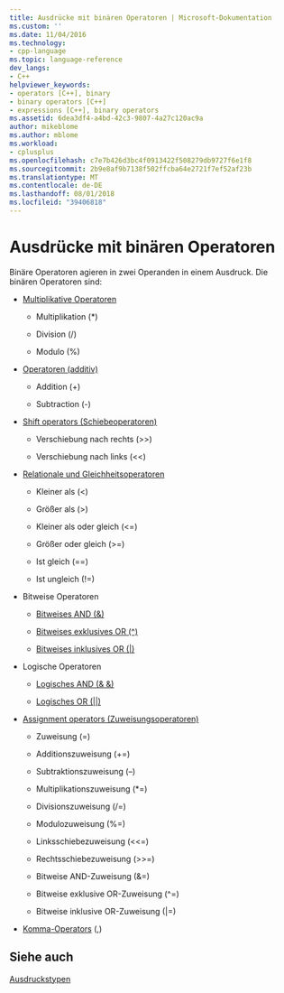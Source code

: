 ```yaml
---
title: Ausdrücke mit binären Operatoren | Microsoft-Dokumentation
ms.custom: ''
ms.date: 11/04/2016
ms.technology:
- cpp-language
ms.topic: language-reference
dev_langs:
- C++
helpviewer_keywords:
- operators [C++], binary
- binary operators [C++]
- expressions [C++], binary operators
ms.assetid: 6dea3df4-a4bd-42c3-9807-4a27c120ac9a
author: mikeblome
ms.author: mblome
ms.workload:
- cplusplus
ms.openlocfilehash: c7e7b426d3bc4f0913422f508279db9727f6e1f8
ms.sourcegitcommit: 2b9e8af9b7138f502ffcba64e2721f7ef52af23b
ms.translationtype: MT
ms.contentlocale: de-DE
ms.lasthandoff: 08/01/2018
ms.locfileid: "39406818"
---
```

# <a name="expressions-with-binary-operators"></a>Ausdrücke mit binären Operatoren
Binäre Operatoren agieren in zwei Operanden in einem Ausdruck. Die binären Operatoren sind:  
  
-   [Multiplikative Operatoren](../cpp/multiplicative-operators-and-the-modulus-operator.md)  
  
    -   Multiplikation (*)  
  
    -   Division (/)  
  
    -   Modulo (%)  
  
-   [Operatoren (additiv)](../cpp/additive-operators-plus-and.md)  
  
    -   Addition (+)  
  
    -   Subtraction (-)  
  
-   [Shift operators (Schiebeoperatoren)](../cpp/left-shift-and-right-shift-operators-input-and-output.md)  
  
    -   Verschiebung nach rechts (>>)  
  
    -   Verschiebung nach links (<<)  
  
-   [Relationale und Gleichheitsoperatoren](../cpp/relational-operators-equal-and-equal.md)  
  
    -   Kleiner als (\<)  
  
    -   Größer als (>)  
  
    -   Kleiner als oder gleich (\<=)  
  
    -   Größer oder gleich (>=)  
  
    -   Ist gleich (==)  
  
    -   Ist ungleich (!=)  
  
-   Bitweise Operatoren  
  
    -   [Bitweises AND (&)](../cpp/bitwise-and-operator-amp.md)  
  
    -   [Bitweises exklusives OR (^)](../cpp/bitwise-exclusive-or-operator-hat.md)  
  
    -   [Bitweises inklusives OR (&#124;)](../cpp/bitwise-inclusive-or-operator-pipe.md)  
  
-   Logische Operatoren  
  
    -   [Logisches AND (& &)](../cpp/logical-and-operator-amp-amp.md)  
  
    -   [Logisches OR (&#124;&#124;)](../cpp/logical-or-operator-pipe-pipe.md)  
  
-   [Assignment operators (Zuweisungsoperatoren)](../cpp/assignment-operators.md)  
  
    -   Zuweisung (=)  
  
    -   Additionszuweisung (+=)  
  
    -   Subtraktionszuweisung (–)  
  
    -   Multiplikationszuweisung (*=)  
  
    -   Divisionszuweisung (/=)  
  
    -   Modulozuweisung (%=)  
  
    -   Linksschiebezuweisung (<\<=)  
  
    -   Rechtsschiebezuweisung (>>=)  
  
    -   Bitweise AND-Zuweisung (&=)  
  
    -   Bitweise exklusive OR-Zuweisung (^=)  
  
    -   Bitweise inklusive OR-Zuweisung (&#124;=)  
  
-   [Komma-Operators](../cpp/comma-operator.md) (,)  
  
## <a name="see-also"></a>Siehe auch  
 [Ausdruckstypen](../cpp/types-of-expressions.md)
